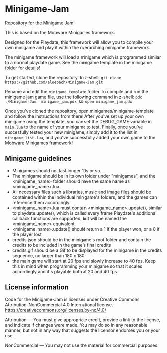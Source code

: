 # Minigame-Jam
Repository for the Minigame Jam!

This is based on the Mobware Minigames framework.

Designed for the Playdate, this framework will allow you to compile your own minigame and play it within the overarching minigame framework.

The minigame framework will load a minigame which is programmed similar to a normal playdate game. See the minigame template in the minigame folder for details!

To get started, clone the repository. 
In z-shell: `git clone https://github.com/aloebach/Minigame-Jam.git`

Rename and edit the `minigame_template` folder 
To compile and run the minigame jam game file, use the following command in z-shell:
`pdc ./Minigame-Jam  minigame_jam.pdx && open minigame_jam.pdx`

Once you've cloned the repository, open minigames/minigame-template and follow the instructions from there! After you've set up your own minigame using the template, you can set the DEBUG_GAME variable in `main.lua` to the name of your minigame to test. Finally, once you've succesfully tested your new minigame, simply add it to the list in `minigame_list.lua`, and you've successfully added your own game to the Mobware Minigames framework!


## Minigame guidelines 
* Minigames should not last longer 10s or so.
* The minigame should be in its own folder under "minigames", and the <minigame_name> folder should have the same name as <minigame_name>.lua. 
* All necessary files such a libraries, music and image files should be contained within the individual minigame's folders, and the games can reference them accordingly. 
* <minigame_name>.lua must contain <minigame_name>.update(), similar to playdate.update(), which is called every frame
Playdate's additional callback functions are supported, but will be named the <minigame_name> equivalent. 
* <minigame_name>.update() should return a 1 if the player won, or a 0 if the player lost
* credits.json should be in the minigame's root folder and contain the credits to be included in the game's final credits
* credits.gif should be a Gif to be displayed for the minigame in the credits sequence, no larger than 180 x 180
* the main game will start at 20 fps and slowly increase to 40 fps. Keep this in mind when programming your minigame so that it scales accordingly and it's playable both at 20 and 40 fps

## License information
Code for the Minigame-Jam is licensed under Creative Commons Attribution-NonCommercial 4.0 International license.
https://creativecommons.org/licenses/by-nc/4.0/

Attribution — You must give appropriate credit, provide a link to the license, and indicate if changes were made. You may do so in any reasonable manner, but not in any way that suggests the licensor endorses you or your use.

NonCommercial — You may not use the material for commercial purposes. 
